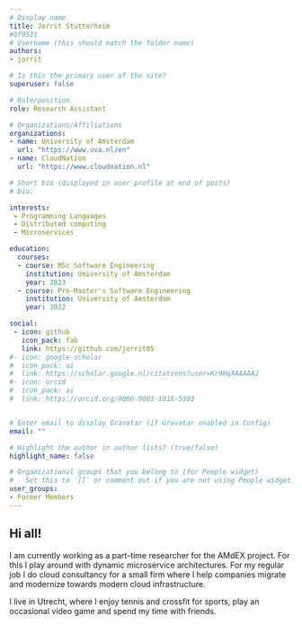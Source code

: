 ```yaml
---
# Display name
title: Jorrit Stutterheim
#8f9521
# Username (this should match the folder name)
authors:
- jorrit

# Is this the primary user of the site?
superuser: false

# Role/position
role: Research Assistant

# Organizations/Affiliations
organizations:
- name: University of Amsterdam
  url: "https://www.uva.nl/en"
- name: CloudNation
  url: "https://www.cloudnation.nl"

# Short bio (displayed in user profile at end of posts)
# bio:

interests:
 - Programming Languages
 - Distributed computing
 - Microservices

education:
  courses:
  - course: MSc Software Engineering
    institution: University of Amsterdam
    year: 2023
  - course: Pre-Master's Software Engineering
    institution: University of Amsterdam
    year: 2022

social:
 - icon: github
   icon_pack: fab
   link: https://github.com/jorrit05
#- icon: google-scholar
#  icon_pack: ai
#  link: https://scholar.google.nl/citations?user=Kr9HqXAAAAAJ
#- icon: orcid
#  icon_pack: ai
#  link: https://orcid.org/0000-0003-1016-5303


# Enter email to display Gravatar (if Gravatar enabled in Config)
email: ""

# Highlight the author in author lists? (true/false)
highlight_name: false

# Organizational groups that you belong to (for People widget)
#   Set this to `[]` or comment out if you are not using People widget.
user_groups:
- Former Members
---
```


<h2> Hi all!</h2>
<p>
I am currently working as a part-time researcher for the AMdEX project. For this I play around with dynamic microservice architectures. For my regular job I do cloud consultancy for a small firm where I help companies migrate and modernize towards modern cloud infrastructure.
</p>

<p>
I live in Utrecht, where I enjoy tennis and crossfit for sports, play an occasional video game and spend my time with friends.
</p>